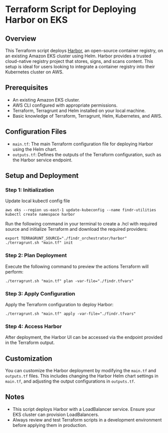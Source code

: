 
# Terraform Script for Deploying Harbor on EKS

## Overview
This Terraform script deploys [Harbor](https://goharbor.io/), an open-source container registry, on an existing Amazon EKS cluster using Helm. Harbor provides a trusted cloud-native registry project that stores, signs, and scans content. This setup is ideal for users looking to integrate a container registry into their Kubernetes cluster on AWS.

## Prerequisites
- An existing Amazon EKS cluster.
- AWS CLI configured with appropriate permissions.
- Terraform, Terragrunt and Helm installed on your local machine.
- Basic knowledge of Terraform, Terragrunt, Helm, Kubernetes, and AWS.

## Configuration Files
- `main.tf`: The main Terraform configuration file for deploying Harbor using the Helm chart.
- `outputs.tf`: Defines the outputs of the Terraform configuration, such as the Harbor service endpoint.

## Setup and Deployment

### Step 1: Initialization
Update local kubectl config file

```shell
aws eks --region us-east-1 update-kubeconfig --name findr-utilities
kubectl create namespace harbor
```

Run the following command in your terminal to create a .hcl with required source and initialize Terraform and download the required providers:

```shell
export TERRAGRUNT_SOURCE="./findr_orchestrator/harbor"
./terragrunt.sh "main.tf" init
```

### Step 2: Plan Deployment
Execute the following command to preview the actions Terraform will perform:

```shell
./terragrunt.sh "main.tf" plan -var-file="./findr.tfvars"
```

### Step 3: Apply Configuration
Apply the Terraform configuration to deploy Harbor:

```shell
./terragrunt.sh "main.tf" apply -var-file="./findr.tfvars"
```

### Step 4: Access Harbor
After deployment, the Harbor UI can be accessed via the endpoint provided in the Terraform output.

## Customization
You can customize the Harbor deployment by modifying the `main.tf` and `outputs.tf` files. This includes changing the Harbor Helm chart settings in `main.tf`, and adjusting the output configurations in `outputs.tf`.

## Notes
- This script deploys Harbor with a LoadBalancer service. Ensure your EKS cluster can provision LoadBalancers.
- Always review and test Terraform scripts in a development environment before applying them in production.